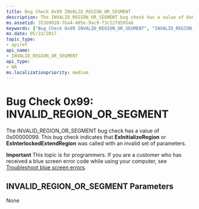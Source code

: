 ```yaml
---
title: Bug Check 0x99 INVALID_REGION_OR_SEGMENT
description: The INVALID_REGION_OR_SEGMENT bug check has a value of 0x00000099. This bug check indicates that ExInitializeRegion or ExInterlockedExtendRegion was called with an invalid set of parameters.
ms.assetid: 353b9028-7ba4-405e-9ac9-f3c12fd595ab
keywords: ["Bug Check 0x99 INVALID_REGION_OR_SEGMENT", "INVALID_REGION_OR_SEGMENT"]
ms.date: 05/23/2017
topic_type:
- apiref
api_name:
- INVALID_REGION_OR_SEGMENT
api_type:
- NA
ms.localizationpriority: medium
---
```


# Bug Check 0x99: INVALID\_REGION\_OR\_SEGMENT


The INVALID\_REGION\_OR\_SEGMENT bug check has a value of 0x00000099. This bug check indicates that **ExInitializeRegion** or **ExInterlockedExtendRegion** was called with an invalid set of parameters.

**Important** This topic is for programmers. If you are a customer who has received a blue screen error code while using your computer, see [Troubleshoot blue screen errors](https://windows.microsoft.com/windows-10/troubleshoot-blue-screen-errors).

## INVALID\_REGION\_OR\_SEGMENT Parameters


None

 

 




